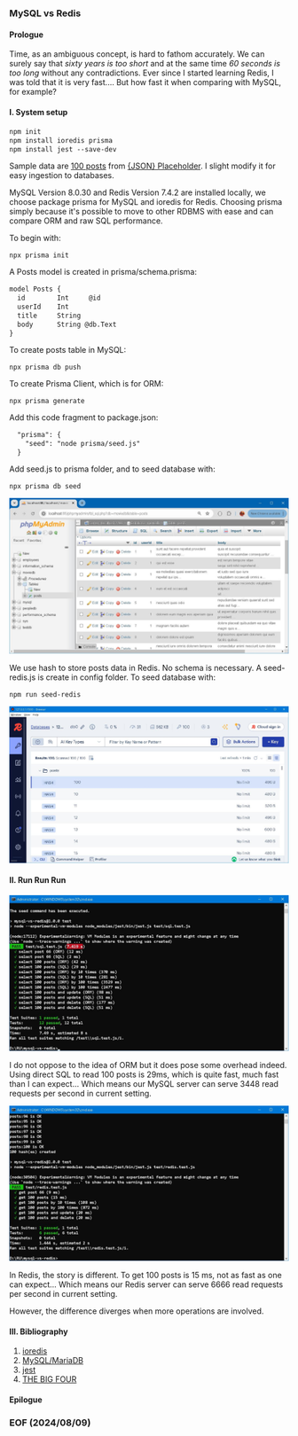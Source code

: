 ### MySQL vs Redis 


#### Prologue 
Time, as an ambiguous concept, is hard to fathom accurately. We can surely say that *sixty years is too short* and at the same time *60 seconds is too long* without any contradictions. Ever since I started learning Redis, I was told that it is very fast.... But how fast it when comparing with MySQL, for example? 


#### I. System setup 
```
npm init 
npm install ioredis prisma
npm install jest --save-dev 
```

Sample data are [100 posts](https://jsonplaceholder.typicode.com/posts) from [{JSON} Placeholder](https://jsonplaceholder.typicode.com/). I slight modify it for easy ingestion to databases. 

MySQL Version 8.0.30 and Redis Version 7.4.2 are installed locally, we choose package prisma for MySQL and ioredis for Redis. Choosing prisma simply because it's possible to move to other RDBMS with ease and can compare ORM and raw SQL performance. 

To begin with: 
```
npx prisma init
```

A Posts model is created in prisma/schema.prisma:
```
model Posts {
  id        Int     @id 
  userId    Int
  title     String
  body      String @db.Text
}
```

To create posts table in MySQL:
```
npx prisma db push 
```

To create Prisma Client, which is for ORM:
```
npx prisma generate 
```

Add this code fragment to package.json: 
```
  "prisma": {
    "seed": "node prisma/seed.js"
  }
```

Add seed.js to prisma folder, and to seed database with: 
```
npx prisma db seed 
```

![alt posts mysql](img/posts-mysql.JPG)

We use hash to store posts data in Redis. No schema is necessary. A seed-redis.js is create in config folder. To seed database with: 
```
npm run seed-redis
```

![alt posts redis](img/posts-redis.JPG)


#### II. Run Run Run 
![alt sql](img/test-sql.JPG)

I do not oppose to the idea of ORM but it does pose some overhead indeed. Using direct SQL to read 100 posts is 29ms, which is quite fast, much fast than I can expect... Which means our MySQL server can serve 3448 read requests per second in current setting. 

![alt redis](img/test-redis.JPG)

In Redis, the story is different. To get 100 posts is 15 ms, not as fast as one can expect... Which means our Redis server can serve 6666 read requests per second in current setting. 

However, the difference diverges when more operations are involved. 


#### III. Bibliography 
1. [ioredis](https://github.com/redis/ioredis)
2. [MySQL/MariaDB](https://www.prisma.io/docs/orm/overview/databases/mysql)
3. [jest](https://www.npmjs.com/package/jest?activeTab=readme)
4. [THE BIG FOUR](https://www.gutenberg.org/files/70114/70114-h/70114-h.htm)


#### Epilogue 


### EOF (2024/08/09)